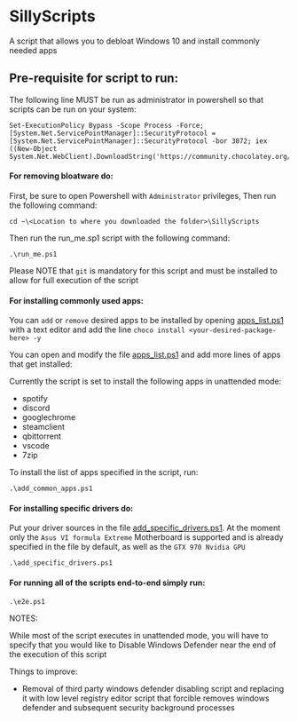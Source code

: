 # SillyScripts
A script that allows you to debloat Windows 10 and install commonly needed apps

## Pre-requisite for script to run:

The following line MUST be run as administrator in powershell so that scripts can be run on your system:
```
Set-ExecutionPolicy Bypass -Scope Process -Force; [System.Net.ServicePointManager]::SecurityProtocol = [System.Net.ServicePointManager]::SecurityProtocol -bor 3072; iex ((New-Object System.Net.WebClient).DownloadString('https://community.chocolatey.org/install.ps1'))
```

#### For removing bloatware do:

First, be sure to open Powershell with `Administrator` privileges,
Then run the following command:
```
cd ~\<Location to where you downloaded the folder>\SillyScripts 
```
Then run the run_me.sp1 script with the following command:
```
.\run_me.ps1
```
Please NOTE that `git` is mandatory for this script and must be installed to allow for full execution of the script

#### For installing commonly used apps:

You can `add` or `remove` desired apps to be installed by opening [apps_list.ps1](apps_list.ps1) with a text editor
and add the line `choco install <your-desired-package-here> -y` 

You can open and modify the file [apps_list.ps1](apps_list.ps1) and add more lines of apps that get installed:

Currently the script is set to install the following apps in unattended mode:

* spotify
* discord
* googlechrome
* steamclient
* qbittorrent
* vscode
* 7zip

To install the list of apps specified in the script, run:

```
.\add_common_apps.ps1
```

#### For installing specific drivers do:

Put your driver sources in the file [add_specific_drivers.ps1](add_specific_drivers.ps1). At the moment only the `Asus VI formula Extreme` Motherboard is supported
and is already specified in the file by default, as well as the `GTX 970 Nvidia GPU`
```
.\add_specific_drivers.ps1
```

#### For running all of the scripts end-to-end simply run:
```
.\e2e.ps1
```

NOTES:
 
While most of the script executes in unattended mode, you will have to specify that you would like to Disable Windows Defender near the end of the execution of this script

Things to improve:

* Removal of third party windows defender disabling script and replacing it with low level registry editor script that forcible removes windows defender and subsequent security background processes
